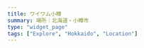 ```yaml
---
title: ワイワム小樽
summary: 場所｜北海道・小樽市
type: "widget_page"
tags: ["Explore", "Hokkaido", "Location"]
---
```

